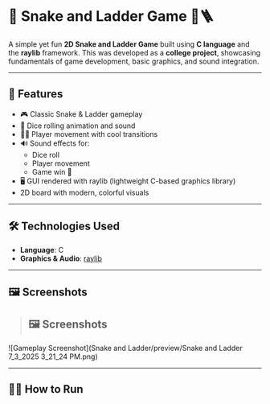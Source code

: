 # 🎲 Snake and Ladder Game 🐍🪜

A simple yet fun **2D Snake and Ladder Game** built using **C language** and the **raylib** framework. This was developed as a **college project**, showcasing fundamentals of game development, basic graphics, and sound integration.

---

## 🚀 Features

- 🎮 Classic Snake & Ladder gameplay
- 🎲 Dice rolling animation and sound
- 🧍‍♂️ Player movement with cool transitions
- 🔊 Sound effects for:
  - Dice roll  
  - Player movement  
  - Game win 🎉
- 🖥️ GUI rendered with raylib (lightweight C-based graphics library)
- 2D board with modern, colorful visuals

---

## 🛠️ Technologies Used

- **Language**: C
- **Graphics & Audio**: [raylib](https://www.raylib.com/)

---

## 🖼️ Screenshots

> ## 🖼️ Screenshots

![Gameplay Screenshot](Snake and Ladder/preview/Snake and Ladder 7_3_2025 3_21_24 PM.png)


---

## 🧑‍💻 How to Run
